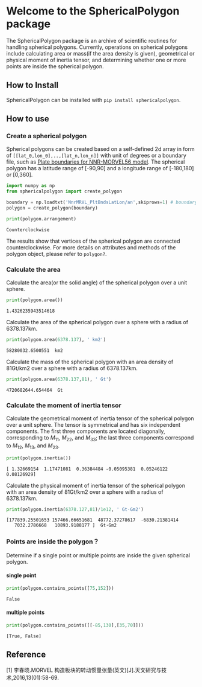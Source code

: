 # Welcome to the SphericalPolygon package

The SphericalPolygon package is an archive of scientific routines for handling spherical polygons. Currently, operations on spherical polygons include calculating area or mass(if the area density is given), geometrical or physical moment of inertia tensor, and determining whether one or more points are inside the spherical polygon.

## How to Install

SphericalPolygon can be installed with `pip install sphericalpolygon`.

## How to use

### Create a spherical polygon

Spherical polygons can be created based on a self-defined 2d array in form of `[[lat_0,lon_0],..,[lat_n,lon_n]]` with unit of degrees or a boundary file, such as [Plate boundaries for NNR-MORVEL56 model](http://geoscience.wisc.edu/~chuck/MORVEL/PltBoundaries.html). The spherical polygon has a latitude range of [-90,90] and a longitude range of [-180,180] or [0,360].


```python
import numpy as np
from sphericalpolygon import create_polygon

boundary = np.loadtxt('NnrMRVL_PltBndsLatLon/an',skiprows=1) # boundary for Antarctica Plate
polygon = create_polygon(boundary)

print(polygon.arrangement)
```

    Counterclockwise


The results show that vertices of the spherical polygon are connected counterclockwise. For more details on attributes and methods of the polygon object, please refer to  `polygon?`.

### Calculate the area

Calculate the area(or the solid angle) of the spherical polygon over a unit sphere.


```python
print(polygon.area())
```

    1.4326235943514618


Calculate the area of the spherical polygon over a sphere with a radius of 6378.137km.


```python
print(polygon.area(6378.137), ' km2')
```

    58280032.6500551  km2
    
Calculate the mass of the spherical polygon with an area density of 81Gt/km2 over a sphere with a radius of 6378.137km.

```python
print(polygon.area(6378.137,81), ' Gt')
```

    4720682644.654464  Gt


### Calculate the moment of inertia tensor

Calculate the geometrical moment of inertia tensor of the spherical polygon over a unit sphere. The tensor is symmetrical and has six independent components. The first three components are located diagonally, corresponding to $M_{11}$, $M_{22}$, and $M_{33}$; the last three components correspond to $M_{12}$, $M_{13}$, and $M_{23}$.


```python
print(polygon.inertia())
```

    [ 1.32669154  1.17471081  0.36384484 -0.05095381  0.05246122  0.08126929]


Calculate the physical moment of inertia tensor of the spherical polygon with an area density of 81Gt/km2 over a sphere with a radius of 6378.137km. 


```python
print(polygon.inertia(6378.127,81)/1e12, ' Gt·Gm2')
```

    [177839.25501653 157466.66651681  48772.37278617  -6830.21381414
       7032.2786668   10893.9188177 ]  Gt·Gm2


### Points are inside the polygon？

 Determine if a single point or multiple points are inside the given spherical polygon.

#### single point


```python
print(polygon.contains_points([75,152]))
```

    False


#### multiple points


```python
print(polygon.contains_points([[-85,130],[35,70]]))
```

    [True, False]


## Reference

[1] 李春晓.MORVEL 构造板块的转动惯量张量(英文)[J].天文研究与技术,2016,13(01):58-69.
